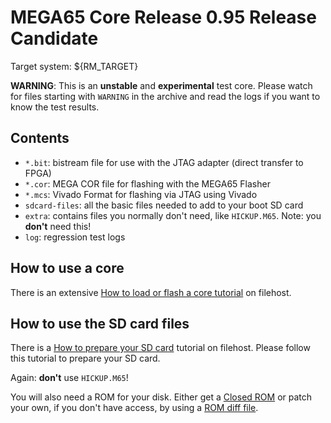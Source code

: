 
# MEGA65 Core Release 0.95 Release Candidate

Target system: ${RM_TARGET}

**WARNING**: This is an **unstable** and **experimental** test core. Please watch
for files starting with `WARNING` in the archive and read the logs if you want to
know the test results.

## Contents

- `*.bit`: bistream file for use with the JTAG adapter (direct transfer to FPGA)
- `*.cor`: MEGA COR file for flashing with the MEGA65 Flasher
- `*.mcs`: Vivado Format for flashing via JTAG using Vivado
- `sdcard-files`: all the basic files needed to add to your boot SD card
- `extra`: contains files you normally don't need, like `HICKUP.M65`. Note: you **don't** need this!
- `log`: regression test logs

## How to use a core

There is an extensive
[How to load or flash a core tutorial](https://files.mega65.org?ar=280a57a6-fb84-40fc-96ac-6da603302aa7)
on filehost.

## How to use the SD card files

There is a
[How to prepare your SD card](https://files.mega65.org?ar=bf23ac42-5786-48f7-a117-4e6f81edd802)
tutorial on filehost. Please follow this tutorial to prepare your SD card.

Again: **don't** use `HICKUP.M65`!

You will also need a ROM for your disk. Either get a
[Closed ROM](https://files.mega65.org?id=54e69439-f25e-4124-8c78-22ea7ddc0f1c) or
patch your own, if you don't have access, by using a
[ROM diff file](https://files.mega65.org?id=fd2c40b9-f337-41f7-8a81-0254b1e09fb5).
